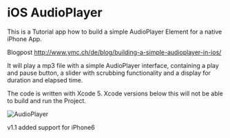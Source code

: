 iOS AudioPlayer
==============

This is a Tutorial app how to build a simple AudioPlayer Element for a native iPhone App.

Blogpost
http://www.ymc.ch/de/blog/building-a-simple-audioplayer-in-ios/

It will play a mp3 file with a simple AudioPlayer interface, containing a play and pause button, a slider with scrubbing functionality and a display for duration and elapsed time. 

The code is written with Xcode 5. Xcode versions below this will not be able to build and run the Project.

![AudioPlayer](http://www.ymc.ch/wp-content/uploads/2016/10/ios-audioplayer-template-1.png)

v1.1 added support for iPhone6
